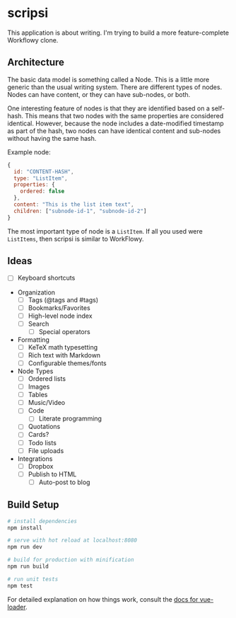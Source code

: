 # scripsi

This application is about writing. I'm trying to build a more feature-complete
Workflowy clone.

## Architecture

The basic data model is something called a Node. This is a little more generic
than the usual writing system. There are different types of nodes. Nodes can
have content, or they can have sub-nodes, or both.

One interesting feature of nodes is that they are identified based on a self-
hash. This means that two nodes with the same properties are considered identical.
However, because the node includes a date-modified timestamp as part of the
hash, two nodes can have identical content and sub-nodes without having the same hash.

Example node: 

``` js
{
  id: "CONTENT-HASH",
  type: "ListItem",
  properties: {
    ordered: false
  },
  content: "This is the list item text",
  children: ["subnode-id-1", "subnode-id-2"]
}
```

The most important type of node is a `ListItem`. If all you used were
`ListItems`, then scripsi is similar to WorkFlowy.

## Ideas

- [ ] Keyboard shortcuts
- Organization
  - [ ] Tags (@tags and #tags)
  - [ ] Bookmarks/Favorites
  - [ ] High-level node index
  - [ ] Search
    - [ ] Special operators
- Formatting
  - [ ] KeTeX math typesetting
  - [ ] Rich text with Markdown
  - [ ] Configurable themes/fonts
- Node Types
  - [ ] Ordered lists
  - [ ] Images
  - [ ] Tables
  - [ ] Music/Video
  - [ ] Code
    - [ ] Literate programming
  - [ ] Quotations
  - [ ] Cards?
  - [ ] Todo lists
  - [ ] File uploads
- Integrations
  - [ ] Dropbox
  - [ ] Publish to HTML
    - [ ] Auto-post to blog

## Build Setup

``` bash
# install dependencies
npm install

# serve with hot reload at localhost:8080
npm run dev

# build for production with minification
npm run build

# run unit tests
npm test
```

For detailed explanation on how things work, consult the [docs for vue-loader](http://vuejs.github.io/vue-loader).
